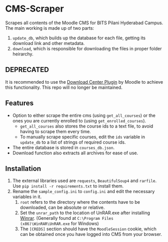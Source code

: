 # CMS-Scraper
Scrapes all contents of the Moodle CMS for BITS Pilani Hyderabad Campus. The main working is made up of two parts:
1. `update_db`, which builds up the database for each file, getting its download link and other metadata.
2. `download`, which is responsible for downloading the files in proper folder heirarchy.

## DEPRECATED
It is recommended to use the [Download Center Plugin](https://moodle.org/plugins/local_downloadcenter) by Moodle to achieve this functionality. This repo will no longer be maintained.

## Features
- Option to either scrape the entire cms (using `get_all_courses`) or the ones you are currently enrolled to (using `get_enrolled_courses`).
    - `get_all_courses` also stores the course ids to a text file, to avoid having to scrape them every time.
	- To manually scrape specific courses, edit the `ids` variable in `update_db` to a list of strings of required course ids.
- The entire database is stored in `courses_db.json`. 
- Download function also extracts all archives for ease of use.

## Installation
1. The external libraries used are `requests`, `BeautifulSoup4` and `rarfile`. Use `pip install -r requirements.txt` to install them.
2. Rename the `sample_config.ini` to `config.ini` and edit the necessary variables in it.
	1. `root` refers to the directory where the contents have to be downloaded, can be absolute or relative.
	2. Set the `unrar_path` to the location of UnRAR.exe after installing [Winrar](https://www.rarlab.com/download.htm). (Generally found at `C:\Program Files (x86)\WinRAR\UnRAR.exe` for Windows)
	3. The `[CREDS]` section should have the `MoodleSession` cookie, which can be obtained once you have logged into CMS from your browser.
